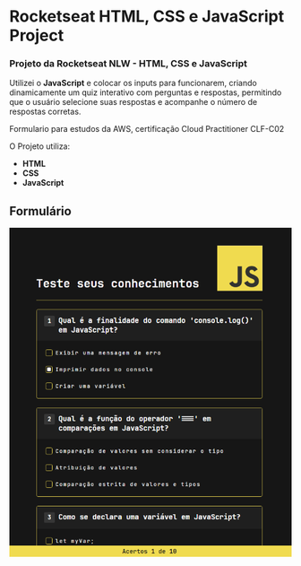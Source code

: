 # Rocketseat HTML, CSS e JavaScript Project

### Projeto da Rocketseat NLW - HTML, CSS e JavaScript

Utilizei o **JavaScript** e colocar os inputs para funcionarem, criando dinamicamente um quiz interativo com perguntas e respostas, permitindo que o usuário selecione suas respostas e acompanhe o número de respostas corretas.

Formulario para estudos da AWS, certificação Cloud Practitioner CLF-C02

O Projeto utiliza:

- **HTML**
- **CSS**
- **JavaScript**


## Formulário

![Print Form](img/print.png)


